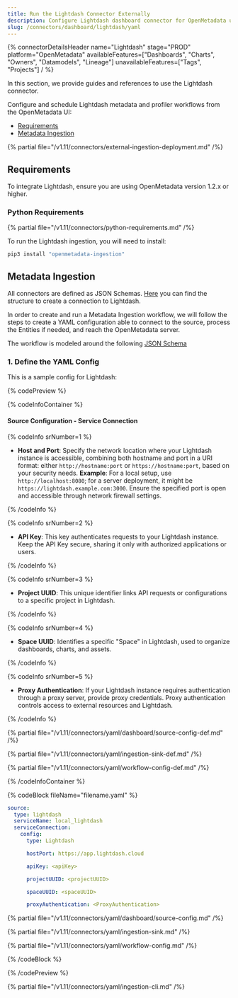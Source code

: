 ```yaml
---
title: Run the Lightdash Connector Externally
description: Configure Lightdash dashboard connector for OpenMetadata using YAML. Step-by-step setup guide with examples to integrate your BI dashboards seamlessly.
slug: /connectors/dashboard/lightdash/yaml
---
```


{% connectorDetailsHeader
  name="Lightdash"
  stage="PROD"
  platform="OpenMetadata"
  availableFeatures=["Dashboards", "Charts", "Owners", "Datamodels", "Lineage"]
  unavailableFeatures=["Tags", "Projects"]
/ %}

In this section, we provide guides and references to use the Lightdash connector.

Configure and schedule Lightdash metadata and profiler workflows from the OpenMetadata UI:

- [Requirements](#requirements)
- [Metadata Ingestion](#metadata-ingestion)

{% partial file="/v1.11/connectors/external-ingestion-deployment.md" /%}

## Requirements

To integrate Lightdash, ensure you are using OpenMetadata version 1.2.x or higher.

### Python Requirements

{% partial file="/v1.11/connectors/python-requirements.md" /%}

To run the Lightdash ingestion, you will need to install:

```bash
pip3 install "openmetadata-ingestion"
```

## Metadata Ingestion

All connectors are defined as JSON Schemas. 
[Here](https://github.com/open-metadata/OpenMetadata/blob/main/openmetadata-spec/src/main/resources/json/schema/entity/services/connections/dashboard/lightdashConnection.json)
you can find the structure to create a connection to Lightdash.

In order to create and run a Metadata Ingestion workflow, we will follow
the steps to create a YAML configuration able to connect to the source,
process the Entities if needed, and reach the OpenMetadata server.

The workflow is modeled around the following
[JSON Schema](https://github.com/open-metadata/OpenMetadata/blob/main/openmetadata-spec/src/main/resources/json/schema/metadataIngestion/workflow.json)

### 1. Define the YAML Config

This is a sample config for Lightdash:

{% codePreview %}

{% codeInfoContainer %}

#### Source Configuration - Service Connection

{% codeInfo srNumber=1 %}

- **Host and Port**: Specify the network location where your Lightdash instance is accessible, combining both hostname and port in a URI format: either `http://hostname:port` or `https://hostname:port`, based on your security needs.
**Example**: For a local setup, use `http://localhost:8080`; for a server deployment, it might be `https://lightdash.example.com:3000`.
Ensure the specified port is open and accessible through network firewall settings.

{% /codeInfo %}

{% codeInfo srNumber=2 %}

- **API Key**: This key authenticates requests to your Lightdash instance. Keep the API Key secure, sharing it only with authorized applications or users.

{% /codeInfo %}

{% codeInfo srNumber=3 %}

- **Project UUID**: This unique identifier links API requests or configurations to a specific project in Lightdash. 

{% /codeInfo %}

{% codeInfo srNumber=4 %}

- **Space UUID**: Identifies a specific "Space" in Lightdash, used to organize dashboards, charts, and assets.

{% /codeInfo %}

{% codeInfo srNumber=5 %}

- **Proxy Authentication**: If your Lightdash instance requires authentication through a proxy server, provide proxy credentials. Proxy authentication controls access to external resources and Lightdash.

{% /codeInfo %}

{% partial file="/v1.11/connectors/yaml/dashboard/source-config-def.md" /%}

{% partial file="/v1.11/connectors/yaml/ingestion-sink-def.md" /%}

{% partial file="/v1.11/connectors/yaml/workflow-config-def.md" /%}

{% /codeInfoContainer %}

{% codeBlock fileName="filename.yaml" %}

```yaml {% isCodeBlock=true %}
source:
  type: lightdash
  serviceName: local_lightdash
  serviceConnection:
    config:
      type: Lightdash
```
```yaml {% srNumber=1 %}
      hostPort: https://app.lightdash.cloud
```
```yaml {% srNumber=2 %}
      apiKey: <apiKey>
```
```yaml {% srNumber=3 %}
      projectUUID: <projectUUID>
```
```yaml {% srNumber=4 %}
      spaceUUID: <spaceUUID>
```
```yaml {% srNumber=5 %}
      proxyAuthentication: <ProxyAuthentication>
```

{% partial file="/v1.11/connectors/yaml/dashboard/source-config.md" /%}

{% partial file="/v1.11/connectors/yaml/ingestion-sink.md" /%}

{% partial file="/v1.11/connectors/yaml/workflow-config.md" /%}

{% /codeBlock %}

{% /codePreview %}

{% partial file="/v1.11/connectors/yaml/ingestion-cli.md" /%}
